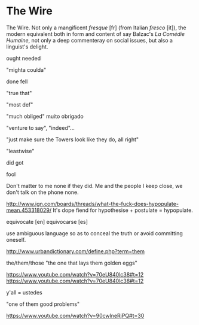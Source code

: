 The Wire
====

The Wire. Not only a mangificent *fresque* [fr] (from Italian *fresco* [it]), the modern equivalent both in form and content of say Balzac's *La Comédie Humaine*, not only a deep commenteray on social issues, but also a linguist's delight.

ought needed

"mighta coulda"

done fell

"true that"

"most def"

"much obliged" muito obrigado

"venture to say", "indeed"...


"just make sure the Towers look like they do, all right"

"leastwise"


did got

fool

Don't matter to me none if they did. Me and the people I keep close, we don't talk on the phone none.

http://www.ign.com/boards/threads/what-the-fuck-does-hypopulate-mean.453318029/
It's dope fiend for hypothesise + postulate = hypopulate.



equivocate [en] equivocarse [es]


use ambiguous language so as to conceal the truth or avoid committing oneself.

http://www.urbandictionary.com/define.php?term=them

the/them/those "the one that lays them golden eggs"

https://www.youtube.com/watch?v=70eU840lc38#t=12
https://www.youtube.com/watch?v=70eU840lc38#t=12


y'all = ustedes


"one of them good problems"

https://www.youtube.com/watch?v=90cwlneRjPQ#t=30
